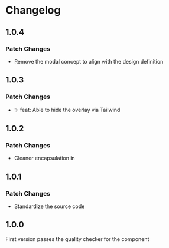 # Changelog

## 1.0.4

### Patch Changes

- Remove the modal concept to align with the design definition

## 1.0.3

### Patch Changes

- ✨ feat: Able to hide the overlay via Tailwind

## 1.0.2

### Patch Changes

- Cleaner encapsulation in <Dialog>

## 1.0.1

### Patch Changes

- Standardize the source code

## 1.0.0

First version passes the quality checker for the component
